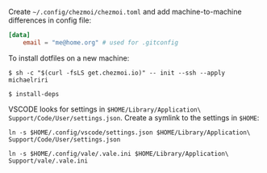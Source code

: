 Create `~/.config/chezmoi/chezmoi.toml` and add machine-to-machine differences in config file:

```toml
[data]
    email = "me@home.org" # used for .gitconfig
```

To install dotfiles on a new machine:

```
$ sh -c "$(curl -fsLS get.chezmoi.io)" -- init --ssh --apply michaelriri
```

```
$ install-deps
```

VSCODE looks for settings in `$HOME/Library/Application\ Support/Code/User/settings.json`. Create a symlink to the settings in `$HOME`:

```
ln -s $HOME/.config/vscode/settings.json $HOME/Library/Application\ Support/Code/User/settings.json

ln -s $HOME/.config/vale/.vale.ini $HOME/Library/Application\ Support/vale/.vale.ini
```
